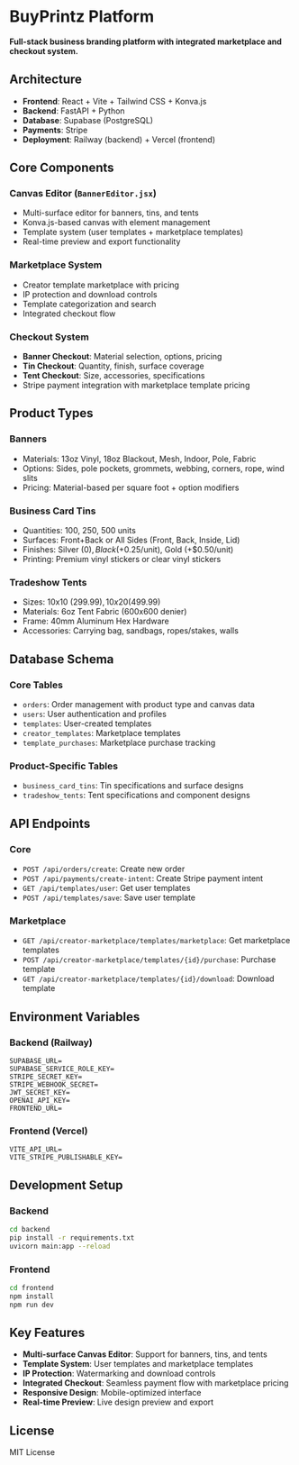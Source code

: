 # BuyPrintz Platform

**Full-stack business branding platform with integrated marketplace and checkout system.**

## Architecture

- **Frontend**: React + Vite + Tailwind CSS + Konva.js
- **Backend**: FastAPI + Python
- **Database**: Supabase (PostgreSQL)
- **Payments**: Stripe
- **Deployment**: Railway (backend) + Vercel (frontend)

## Core Components

### Canvas Editor (`BannerEditor.jsx`)
- Multi-surface editor for banners, tins, and tents
- Konva.js-based canvas with element management
- Template system (user templates + marketplace templates)
- Real-time preview and export functionality

### Marketplace System
- Creator template marketplace with pricing
- IP protection and download controls
- Template categorization and search
- Integrated checkout flow

### Checkout System
- **Banner Checkout**: Material selection, options, pricing
- **Tin Checkout**: Quantity, finish, surface coverage
- **Tent Checkout**: Size, accessories, specifications
- Stripe payment integration with marketplace template pricing

## Product Types

### Banners
- Materials: 13oz Vinyl, 18oz Blackout, Mesh, Indoor, Pole, Fabric
- Options: Sides, pole pockets, grommets, webbing, corners, rope, wind slits
- Pricing: Material-based per square foot + option modifiers

### Business Card Tins
- Quantities: 100, 250, 500 units
- Surfaces: Front+Back or All Sides (Front, Back, Inside, Lid)
- Finishes: Silver ($0), Black (+$0.25/unit), Gold (+$0.50/unit)
- Printing: Premium vinyl stickers or clear vinyl stickers

### Tradeshow Tents
- Sizes: 10x10 ($299.99), 10x20 ($499.99)
- Materials: 6oz Tent Fabric (600x600 denier)
- Frame: 40mm Aluminum Hex Hardware
- Accessories: Carrying bag, sandbags, ropes/stakes, walls

## Database Schema

### Core Tables
- `orders`: Order management with product type and canvas data
- `users`: User authentication and profiles
- `templates`: User-created templates
- `creator_templates`: Marketplace templates
- `template_purchases`: Marketplace purchase tracking

### Product-Specific Tables
- `business_card_tins`: Tin specifications and surface designs
- `tradeshow_tents`: Tent specifications and component designs

## API Endpoints

### Core
- `POST /api/orders/create`: Create new order
- `POST /api/payments/create-intent`: Create Stripe payment intent
- `GET /api/templates/user`: Get user templates
- `POST /api/templates/save`: Save user template

### Marketplace
- `GET /api/creator-marketplace/templates/marketplace`: Get marketplace templates
- `POST /api/creator-marketplace/templates/{id}/purchase`: Purchase template
- `GET /api/creator-marketplace/templates/{id}/download`: Download template

## Environment Variables

### Backend (Railway)
```
SUPABASE_URL=
SUPABASE_SERVICE_ROLE_KEY=
STRIPE_SECRET_KEY=
STRIPE_WEBHOOK_SECRET=
JWT_SECRET_KEY=
OPENAI_API_KEY=
FRONTEND_URL=
```

### Frontend (Vercel)
```
VITE_API_URL=
VITE_STRIPE_PUBLISHABLE_KEY=
```

## Development Setup

### Backend
```bash
cd backend
pip install -r requirements.txt
uvicorn main:app --reload
```

### Frontend
```bash
cd frontend
npm install
npm run dev
```

## Key Features

- **Multi-surface Canvas Editor**: Support for banners, tins, and tents
- **Template System**: User templates and marketplace templates
- **IP Protection**: Watermarking and download controls
- **Integrated Checkout**: Seamless payment flow with marketplace pricing
- **Responsive Design**: Mobile-optimized interface
- **Real-time Preview**: Live design preview and export

## License

MIT License